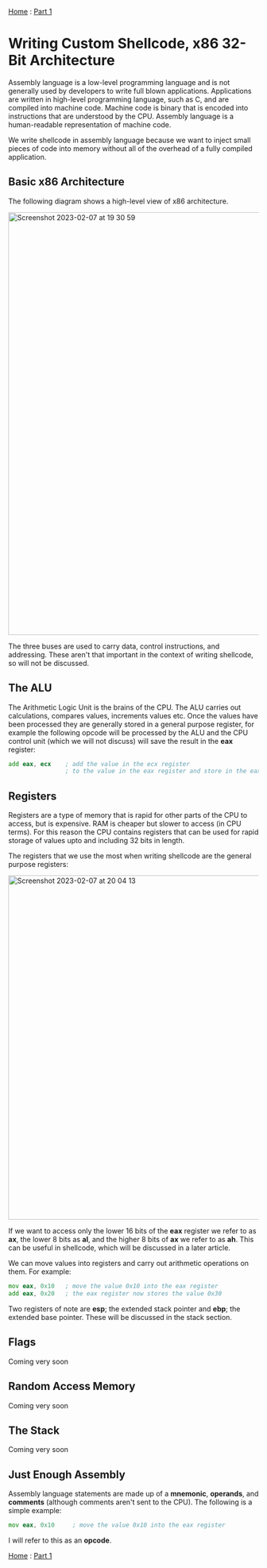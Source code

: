 [Home](https://plackyhacker.github.io) : [Part 1](https://plackyhacker.github.io/shellcodez/intro)

# Writing Custom Shellcode, x86 32-Bit Architecture

Assembly language is a low-level programming language and is not generally used by developers to write full blown applications. Applications are written in high-level programming language, such as C, and are compiled into machine code. Machine code is binary that is encoded into instructions that are understood by the CPU. Assembly language is a human-readable representation of machine code.

We write shellcode in assembly language because we want to inject small pieces of code into memory without all of the overhead of a fully compiled application.

## Basic x86 Architecture

The following diagram shows a high-level view of x86 architecture.

<img width="851" alt="Screenshot 2023-02-07 at 19 30 59" src="https://user-images.githubusercontent.com/42491100/217346384-a46f91c6-f238-40b3-aaa9-32e3a1de5a9d.png">

The three buses are used to carry data, control instructions, and addressing. These aren't that important in the context of writing shellcode, so will not be discussed.

## The ALU

The Arithmetic Logic Unit is the brains of the CPU. The ALU carries out calculations, compares values, increments values etc. Once the values have been processed they are generally stored in a general purpose register, for example the following opcode will be processed by the ALU and the CPU control unit (which we will not discuss) will save the result in the **eax** register:

```asm
add eax, ecx    ; add the value in the ecx register 
                ; to the value in the eax register and store in the eax register
```

## Registers

Registers are a type of memory that is rapid for other parts of the CPU to access, but is expensive. RAM is cheaper but slower to access (in CPU terms). For this reason the CPU contains registers that can be used for rapid storage of values upto and including 32 bits in length.

The registers that we use the most when writing shellcode are the general purpose registers:

<img width="693" alt="Screenshot 2023-02-07 at 20 04 13" src="https://user-images.githubusercontent.com/42491100/217353012-2aaf1778-e4d7-4062-965f-3dbcf464e503.png">

If we want to access only the lower 16 bits of the **eax** register we refer to as **ax**, the lower 8 bits as **al**, and the higher 8 bits of **ax** we refer to as **ah**. This can be useful in shellcode, which will be discussed in a later article.

We can move values into registers and carry out arithmetic operations on them. For example:

```asm
mov eax, 0x10   ; move the value 0x10 into the eax register
add eax, 0x20   ; the eax register now stores the value 0x30
```

Two registers of note are **esp**; the extended stack pointer and **ebp**; the extended base pointer. These will be discussed in the stack section.

## Flags

Coming very soon

## Random Access Memory

Coming very soon

## The Stack

Coming very soon

## Just Enough Assembly

Assembly language statements are made up of a **mnemonic**, **operands**, and **comments** (although comments aren't sent to the CPU). The following is a simple example:

```asm
mov eax, 0x10     ; move the value 0x10 into the eax register
```

I will refer to this as an **opcode**.

[Home](https://plackyhacker.github.io) : [Part 1](https://plackyhacker.github.io/shellcodez/intro)
